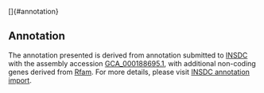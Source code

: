 []{#annotation}

Annotation
----------

The annotation presented is derived from annotation submitted to
[INSDC](http://www.insdc.org) with the assembly accession
[GCA\_000188695.1](http://www.ebi.ac.uk/ena/data/view/GCA_000188695.1),
with additional non-coding genes derived from
[Rfam](http://rfam.xfam.org/). For more details, please visit [INSDC
annotation
import](http://ensemblgenomes.org/info/data/insdc_annotation).
